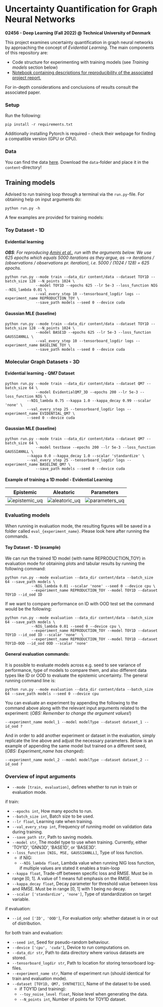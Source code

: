 # Uncertainty Quantification for Graph Neural Networks 

**02456 - Deep Learning (Fall 2022) @ Technical University of Denmark**

This project examines uncertainty quantification in graph neural networks by approaching the concept of 
*Evidential Learning*. The main components of this repository are:

- Code structure for experimenting with training models (see *Training models* section below)
- [Notebook containing descriptions for reproducibility of the associated project report.](https://nbviewer.org/github/albertkjoller/uq-gnn/blob/main/explainer_notebook.ipynb)

For in-depth considerations and conclusions of results consult the associated paper.

### Setup 

Run the following:
```
pip install -r requirements.txt
```
Additionally installing Pytorch is required - check their webpage for finding a compatible version (GPU or CPU).

### Data

You can find the data [here](https://drive.google.com/drive/folders/1cSR59Bb4Tj_FiLei4866AD1-4GMr7dop?usp=sharing).
Download the `data`-folder and place it in the `content`-directory!

## Training models

Advised to run training loop through a terminal via the `run.py`-file. 
For obtaining help on input arguments do:

```
python run.py -h
```

A few examples are provided for training models:

### Toy Dataset - 1D
#### Evidential learning

***OBS***: *For reproducing [Amini et al.](https://arxiv.org/pdf/1910.02600.pdf), run with the 
arguments below. We use 625 epochs which equals 5000 iterations as they argue, as --> iterations / (observations / observations pr. iteration), i.e. 5000 / (1024 / 128) = 625 epochs.*

```
python run.py --mode train --data_dir content/data --dataset TOY1D --batch_size 128 --N_points 1024 \
              --model TOY1D --epochs 625 --lr 5e-3 --loss_function NIG --NIG_lambda 0.01 \
              --val_every_step 10 --tensorboard_logdir logs --experiment_name REPRODUCTION_TOY \
              --save_path models --seed 0 --device cuda
```


#### Gaussian MLE (baseline)

```
python run.py --mode train --data_dir content/data --dataset TOY1D --batch_size 128 --N_points 1024 \
              --model BASE1D --epochs 625 --lr 5e-3 --loss_function GAUSSIANNLL \
              --val_every_step 10 --tensorboard_logdir logs --experiment_name BASELINE_TOY \
              --save_path models --seed 0 --device cuda
```

### Molecular Graph Datasets - 3D
#### Evidential learning - QM7 Dataset

```
python run.py --mode train --data_dir content/data --dataset QM7 --batch_size 64 \
              --model EvidentialQM7_3D --epochs 200 --lr 5e-3 --loss_function NIG \
	      --NIG_lambda 0.75 --kappa 1.0 --kappa_decay 0.99 --scalar 'none' \
	      --val_every_step 25 --tensorboard_logdir logs --experiment_name EVIDENTIAL_QM7 \
	      --seed 0 --device cuda
```

#### Gaussian MLE (baseline)

```
python run.py --mode train --data_dir content/data --dataset QM7 --batch_size 64 \
              --model testbase --epochs 200 --lr 5e-3 --loss_function GAUSSIANNLL \
	      --kappa 0.0 --kappa_decay 1.0 --scalar 'standardize' \
	      --val_every_step 25 --tensorboard_logdir logs --experiment_name BASELINE_QM7 \
              --save_path models --seed 0 --device cuda
```


#### Example of training a 1D model - Evidential Learning

Epistemic              |  Aleatoric              |  Parameters
:-------------------------:|:-------------------------:|:-------------------------:|
![epistemic_uq](https://github.com/albertkjoller/uq-gnn/blob/main/figures/epistemic.gif)  |  ![aleatoric_uq](https://github.com/albertkjoller/uq-gnn/blob/main/figures/aleatoric.gif)  |  ![parameters_uq](https://github.com/albertkjoller/uq-gnn/blob/main/figures/parameters.gif)



### Evaluating models

When running in evaluation mode, the resulting figures will be saved in a folder called `eval_{experiment_name}`. 
Please look here after running the commands.

#### Toy Dataset - 1D (example)

We can run the trained 1D model (with name REPRODUCTION_TOY) in evaluation mode for obtaining plots and tabular results
by running the following command:

```
python run.py --mode evaluation --data_dir content/data --batch_size 64 --save_path models \
	        --NIG_lambda 0.01 --scalar 'none' --seed 0 --device cpu \
	        --experiment_name REPRODUCTION_TOY --model TOY1D --dataset TOY1D --id_ood ID	      
```

If we want to compare performance on ID with OOD test set the command would be the following:
```
python run.py --mode evaluation --data_dir content/data --batch_size 64 --save_path models \
	        --NIG_lambda 0.01 --seed 0 --device cpu \
	        --experiment_name REPRODUCTION_TOY --model TOY1D --dataset TOY1D --id_ood ID --scalar 'none'  \
	        --experiment_name REPRODUCTION_TOY --model TOY1D --dataset TOY1D-OOD --id_ood OOD --scalar 'none' 
```


#### General evaluation commands:

It is possible to evaluate models across e.g. seed to see variance of performance, type of models to compare them, and also different data types like ID or OOD to evaluate the epistemic uncertainty. The general running command line is:

```
python run.py --mode evaluation --data_dir content/data --batch_size 64 --save_path models --seed 0 --device cpu
```
You can evaluate an experiment by appending the following to the command above along with the relevant input arguments related to the experiment:
(*OBS: Remember to change the argument values!*)

```
--experiment_name model_1 --model modelType --dataset dataset_1 --id_ood ?
```

And in order to add another experiment or dataset in the evaluation, simply replicate the line above and adjust the necessary parameters. Below is an example of appending the same model but trained on a different seed,
(*OBS: Experiment_name has changed*):

```
--experiment_name model_2 --model modelType --dataset dataset_2 --id_ood ?
```


### Overview of input arguments

- `--mode [train, evaluation]`, defines whether to run in train or evaluation mode.

if train:
	
- `--epochs int`, How many epochs to run.
- `--batch_size int`, Batch size to be used.
- `--lr float`, Learning rate when training.
- `--val_every_step int`, Frequency of running model on validation data during training.
- `--save_path str`, Path to saving models.
- `--model str`, The model type to use when training. Currently, either 'TOY1D', 'GNN3D', 'BASE1D', or 'BASE3D'.
- `--loss_function [NIG, MSE, GAUSSIANNLL]`, Type of loss function.
	- if NIG:
	- `--NIG_lambda float`, Lambda value when running NIG loss function, if multiple values are stated it enables a train-loop
- `--kappa float`, Trade-off between specific loss and RMSE. Must be in range [0, 1]. A value of 1 means full emphasis on the RMSE.
- `--kappa_decay float`, Decay parameter for threshold value between loss and RMSE. Must be in range [0, 1] with 1 being no decay.
- `--scalar ['standardize', 'none']`, Type of standardization on target variable.

if evaluation:
- `--id_ood ['ID', 'OOD']`, For evaluation only: whether dataset is in or out of distribution.
	
for both train and evaluation:
- `--seed int`, Seed for pseudo-random behaviour.
- `--device ['cpu', 'cuda']`, Device to run computations on.
- `--data_dir str`, Path to data directory where various datasets are stored.
- `--tensorboard_logdir str`, Path to location for storing tensorboard log-files.
- `--experiment_name str`, Name of experiment run (should identical for train and evaluation mode).
- `--dataset [TOY1D, QM7, SYNTHETIC]`, Name of the dataset to be used. 
	- if TOY1D (and training):
	- `--toy_noise_level float`, Noise level when generating the data.
	- `--N_points int`, Number of points for TOY1D dataset.

